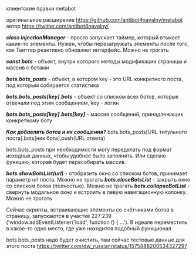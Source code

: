 клиентские правки metabot

оригинальное расширение https://github.com/antibot4navalny/metabot
автор https://twitter.com/antibot4navalny/

***class injectionManager*** - просто запускает таймер, который втыкает какие-то элементы. Нужен, чтобы перезагружать элементы после того, как Твиттер реактивно обновляет интерфейс. Можно не трогать

***const bots*** - объект, внутри которого методы модификации страницы и массив с ботами

***bots.bots_posts*** - объект, в котором key - это URL конкретного поста, под которым собирается статистика

***bots.bots_posts[key].bots*** - объект со списком всех ботов, которые отвечали под этим сообщением, key - логин

***bots.bots_posts[key].bots[key]*** - массив сообщений, принадлежащих конкретному боту

***Как добавлять ботов и их сообщения?***
bots.bots_posts[URL титульного поста].bots[ник бота].push(URL ответа)

bots.bots_posts при необходимости могу переделать под формат исходных данных, чтобы удобнее было заполнять. Или сделаю функцию, которая будет пересобирать массив.

***bots.showBotsList(url)*** - отобразить окно со списком ботов, принимает параметр url поста. Можно не трогать
***bots.closeBotsList*** - закрыть окно со списком ботов (полностью). Можно не трогать
***bots.collapseBotList*** - свернуть модальное окно и встроить в левую навигационную колонку. Можно не трогать

Сейчас скрипты, встраивающие элементы со счётчиками ботов в страницу, запускаются в участке 227:239 ('window.addEventListener('load', function () { ...'). В идеале переместить в какое-то одно место, где уже находится подобный функционал

bots.bots_posts надо будет очистить, там сейчас тестовые данные для этого поста
https://twitter.com/dw_russian/status/1575888200534327297
